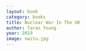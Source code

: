 ```yaml
---
layout: book
category: books
title: Nuclear War In The UK
author: Taras Young
year: 2019
image: nwitu.jpg
---
```

